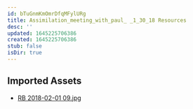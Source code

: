 ```yaml
---
id: bTuGnmKmOmrDfqMFylURg
title: Assimilation_meeting_with_paul_ _1_30_18 Resources
desc: ''
updated: 1645225706386
created: 1645225706386
stub: false
isDir: true
---
```

## Imported Assets
- [RB 2018-02-01 09.jpg](/assets/rb-2018-02-01-09.jpg)
